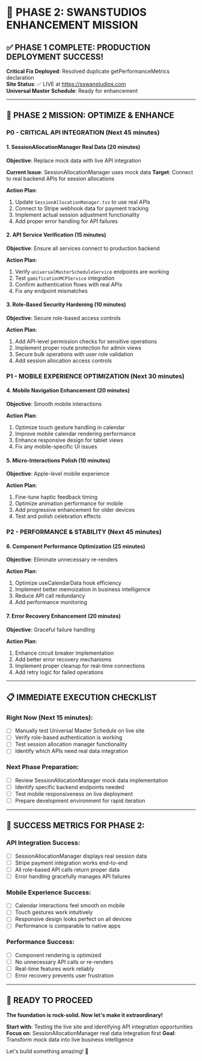 # 🎉 PHASE 2: SWANSTUDIOS ENHANCEMENT MISSION

## ✅ **PHASE 1 COMPLETE: PRODUCTION DEPLOYMENT SUCCESS!**

**Critical Fix Deployed**: Resolved duplicate getPerformanceMetrics declaration  
**Site Status**: ✅ LIVE at https://sswanstudios.com  
**Universal Master Schedule**: Ready for enhancement  

---

## 🎯 **PHASE 2 MISSION: OPTIMIZE & ENHANCE**

### **P0 - CRITICAL API INTEGRATION** (Next 45 minutes)

#### **1. SessionAllocationManager Real Data (20 minutes)**
**Objective**: Replace mock data with live API integration

**Current Issue**: SessionAllocationManager uses mock data
**Target**: Connect to real backend APIs for session allocations

**Action Plan**:
1. Update `SessionAllocationManager.tsx` to use real APIs
2. Connect to Stripe webhook data for payment tracking
3. Implement actual session adjustment functionality
4. Add proper error handling for API failures

#### **2. API Service Verification (15 minutes)**
**Objective**: Ensure all services connect to production backend

**Action Plan**:
1. Verify `universalMasterScheduleService` endpoints are working
2. Test `gamificationMCPService` integration 
3. Confirm authentication flows with real APIs
4. Fix any endpoint mismatches

#### **3. Role-Based Security Hardening (10 minutes)**
**Objective**: Secure role-based access controls

**Action Plan**:
1. Add API-level permission checks for sensitive operations
2. Implement proper route protection for admin views
3. Secure bulk operations with user role validation
4. Add session allocation access controls

### **P1 - MOBILE EXPERIENCE OPTIMIZATION** (Next 30 minutes)

#### **4. Mobile Navigation Enhancement (20 minutes)**
**Objective**: Smooth mobile interactions

**Action Plan**:
1. Optimize touch gesture handling in calendar
2. Improve mobile calendar rendering performance
3. Enhance responsive design for tablet views
4. Fix any mobile-specific UI issues

#### **5. Micro-Interactions Polish (10 minutes)**
**Objective**: Apple-level mobile experience

**Action Plan**:
1. Fine-tune haptic feedback timing
2. Optimize animation performance for mobile
3. Add progressive enhancement for older devices
4. Test and polish celebration effects

### **P2 - PERFORMANCE & STABILITY** (Next 45 minutes)

#### **6. Component Performance Optimization (25 minutes)**
**Objective**: Eliminate unnecessary re-renders

**Action Plan**:
1. Optimize useCalendarData hook efficiency
2. Implement better memoization in business intelligence
3. Reduce API call redundancy
4. Add performance monitoring

#### **7. Error Recovery Enhancement (20 minutes)**
**Objective**: Graceful failure handling

**Action Plan**:
1. Enhance circuit breaker implementation
2. Add better error recovery mechanisms
3. Implement proper cleanup for real-time connections
4. Add retry logic for failed operations

---

## 📋 **IMMEDIATE EXECUTION CHECKLIST**

### **Right Now (Next 15 minutes):**
- [ ] Manually test Universal Master Schedule on live site
- [ ] Verify role-based authentication is working
- [ ] Test session allocation manager functionality
- [ ] Identify which APIs need real data integration

### **Next Phase Preparation:**
- [ ] Review SessionAllocationManager mock data implementation
- [ ] Identify specific backend endpoints needed
- [ ] Test mobile responsiveness on live deployment
- [ ] Prepare development environment for rapid iteration

---

## 🎯 **SUCCESS METRICS FOR PHASE 2:**

### **API Integration Success:**
- [ ] SessionAllocationManager displays real session data
- [ ] Stripe payment integration works end-to-end
- [ ] All role-based API calls return proper data
- [ ] Error handling gracefully manages API failures

### **Mobile Experience Success:**
- [ ] Calendar interactions feel smooth on mobile
- [ ] Touch gestures work intuitively
- [ ] Responsive design looks perfect on all devices
- [ ] Performance is comparable to native apps

### **Performance Success:**
- [ ] Component rendering is optimized
- [ ] No unnecessary API calls or re-renders
- [ ] Real-time features work reliably
- [ ] Error recovery prevents user frustration

---

## 🚀 **READY TO PROCEED**

**The foundation is rock-solid. Now let's make it extraordinary!**

**Start with**: Testing the live site and identifying API integration opportunities
**Focus on**: SessionAllocationManager real data integration first
**Goal**: Transform mock data into live business intelligence

Let's build something amazing! 🌟
